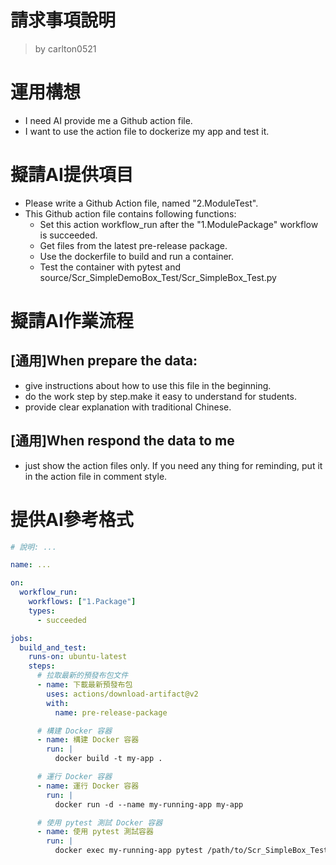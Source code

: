 請求事項說明
========
> by carlton0521

# 運用構想

- I need AI provide me a Github action file. 
- I want to use the action file to dockerize my app and test it. 

# 擬請AI提供項目

- Please write a Github Action file, named "2.ModuleTest". 
- This Github action file contains following functions:
  * Set this action workflow_run after the "1.ModulePackage" workflow is succeeded.
  * Get files from the latest pre-release package.  
  * Use the dockerfile to build and run a container.
  * Test the container with pytest and source/Scr_SimpleDemoBox_Test/Scr_SimpleBox_Test.py

# 擬請AI作業流程

## [通用]When prepare the data:
- give instructions about how to use this file in the beginning.
- do the work step by step.make it easy to understand for students.
- provide clear explanation with traditional Chinese.

## [通用]When respond the data to me
- just show the action files only. If you need any thing for reminding, put it in the action file in comment style.

# 提供AI參考格式

```yaml
# 說明: ...

name: ...

on:
  workflow_run:
    workflows: ["1.Package"]
    types:
      - succeeded

jobs:
  build_and_test:
    runs-on: ubuntu-latest
    steps:
      # 拉取最新的預發布包文件
      - name: 下載最新預發布包
        uses: actions/download-artifact@v2
        with:
          name: pre-release-package

      # 構建 Docker 容器
      - name: 構建 Docker 容器
        run: |
          docker build -t my-app .

      # 運行 Docker 容器
      - name: 運行 Docker 容器
        run: |
          docker run -d --name my-running-app my-app

      # 使用 pytest 測試 Docker 容器
      - name: 使用 pytest 測試容器
        run: |
          docker exec my-running-app pytest /path/to/Scr_SimpleBox_Test.py
```